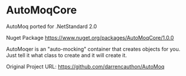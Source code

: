 # AutoMoqCore
AutoMoq ported for .NetStandard 2.0

Nuget Package https://www.nuget.org/packages/AutoMoqCore/1.0.0

AutoMoqer is an "auto-mocking" container that creates objects for you. Just tell it what class to create and it will create it.

Original Project URL: https://github.com/darrencauthon/AutoMoq
